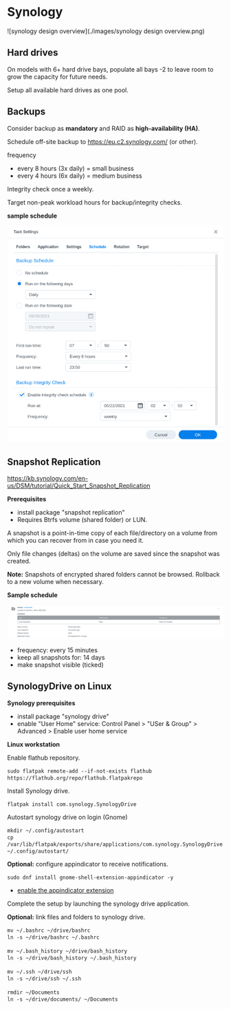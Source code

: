 # Synology



![synology design overview](./images/synology design overview.png)

## Hard drives

On models with 6+ hard drive bays, populate all bays -2 to leave room to grow the capacity for future needs.

Setup all available hard drives as one pool.

## Backups

Consider backup as **mandatory** and RAID as **high-availability (HA)**.

Schedule off-site backup to https://eu.c2.synology.com/ (or other).

frequency

-  every 8 hours (3x daily) = small business
-  every 4 hours (6x daily) = medium business

Integrity check once a weekly.

Target non-peak workload hours for backup/integrity checks.

**sample schedule**



<img src="./images/synology_backup_schedule.png" alt="synology_backup_schedule" style="zoom: 80%;" />

## Snapshot Replication

https://kb.synology.com/en-us/DSM/tutorial/Quick_Start_Snapshot_Replication

**Prerequisites**

- install package "snapshot replication"
- Requires Btrfs volume (shared folder) or LUN.

A snapshot is a point-in-time copy of each file/directory on a volume from which you can recover from in case you need it.

Only file changes (deltas) on the volume are saved since the snapshot was created.

**Note:** Snapshots of encrypted shared folders cannot be browsed. Rollback to a new volume when necessary.

**Sample schedule**

![synology_snapshotreplication](./images/synology_snapshotreplication.png)

-  frequency: every 15 minutes
-  keep all snapshots for: 14 days
-  make snapshot visible (ticked)

## SynologyDrive on Linux

**Synology prerequisites**

- install package "synology drive"
- enable "User Home" service: Control Panel > "USer & Group" > Advanced > Enable user home service

**Linux workstation**

Enable flathub repository.

```
sudo flatpak remote-add --if-not-exists flathub https://flathub.org/repo/flathub.flatpakrepo
```

Install Synology drive.

```
flatpak install com.synology.SynologyDrive
```

Autostart synology drive on login (Gnome)

```
mkdir ~/.config/autostart
cp /var/lib/flatpak/exports/share/applications/com.synology.SynologyDrive.desktop ~/.config/autostart/
```

**Optional:** configure appindicator to receive notifications.

```
sudo dnf install gnome-shell-extension-appindicator -y
```

- [enable the appindicator extension](https://extensions.gnome.org/extension/615/appindicator-support/)

Complete the setup by launching the synology drive application.

**Optional:** link files and folders to synology drive.

```
mv ~/.bashrc ~/drive/bashrc
ln -s ~/drive/bashrc ~/.bashrc

mv ~/.bash_history ~/drive/bash_history
ln -s ~/drive/bash_history ~/.bash_history

mv ~/.ssh ~/drive/ssh
ln -s ~/drive/ssh ~/.ssh

rmdir ~/Documents
ln -s ~/drive/documents/ ~/Documents
```
